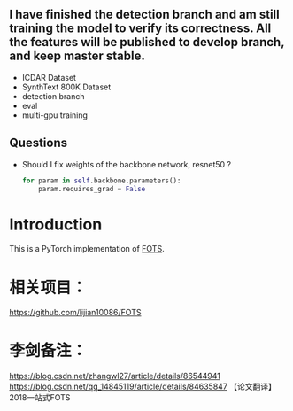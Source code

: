 ## I have finished the detection branch and am still training the model to verify its correctness. All the features will be published to develop branch, and keep master stable. 
 - ICDAR Dataset 
 - SynthText 800K Dataset
 - detection branch 
 - eval
 - multi-gpu training
 
 
## Questions

- Should I fix weights of the backbone network, resnet50 ?
  ```python
  for param in self.backbone.parameters():
      param.requires_grad = False
  ```
 
 

# Introduction

This is a PyTorch implementation of [FOTS](https://arxiv.org/abs/1801.01671).

# 相关项目：
https://github.com/lijian10086/FOTS

# 李剑备注：
https://blog.csdn.net/zhangwl27/article/details/86544941
https://blog.csdn.net/qq_14845119/article/details/84635847
【论文翻译】2018一站式FOTS
